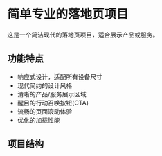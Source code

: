 # 简单专业的落地页项目

这是一个简洁现代的落地页项目，适合展示产品或服务。

## 功能特点

- 响应式设计，适配所有设备尺寸
- 现代简约的设计风格
- 清晰的产品/服务展示区域
- 醒目的行动召唤按钮(CTA)
- 流畅的页面滚动体验
- 优化的加载性能

## 项目结构 